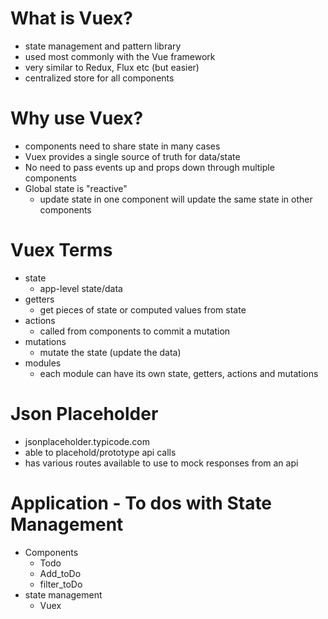# What is Vuex?
- state management and pattern library
- used most commonly with the Vue framework
- very similar to Redux, Flux etc (but easier)
- centralized store for all components 

# Why use Vuex?
- components need to share state in many cases
- Vuex provides a single source of truth for data/state
- No need to pass events up and props down through multiple components
- Global state is "reactive"
    - update state in one component will update the same state in other components 

# Vuex Terms
- state
    - app-level state/data 
- getters
    - get pieces of state or computed values from state
- actions
    - called from components to commit a mutation
- mutations
    - mutate the state (update the data)
- modules
    - each module can have its own state, getters, actions and mutations


# Json Placeholder
- jsonplaceholder.typicode.com 
- able to placehold/prototype api calls 
- has various routes available to use to mock responses from an api

# Application - To dos with State Management
- Components
    - Todo
    - Add_toDo
    - filter_toDo
- state management
    - Vuex
